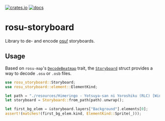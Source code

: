 [![crates.io](https://img.shields.io/crates/v/rosu-storyboard.svg)](https://crates.io/crates/rosu-storyboard) [![docs](https://docs.rs/rosu-storyboard/badge.svg)](https://docs.rs/rosu-storyboard)

# rosu-storyboard

<!-- cargo-rdme start -->

Library to de- and encode [osu!] storyboards.

## Usage

Based on `rosu-map`'s [`DecodeBeatmap`] trait, the [`Storyboard`] struct provides a way
to decode `.osu` or `.osb` files.

```rust
use rosu_storyboard::Storyboard;
use rosu_storyboard::element::ElementKind;

let path = "./resources/Himeringo - Yotsuya-san ni Yoroshiku (RLC) [Winber1's Extreme].osu";
let storyboard = Storyboard::from_path(path).unwrap();

let first_bg_elem = &storyboard.layers["Background"].elements[0];
assert!(matches!(first_bg_elem.kind, ElementKind::Sprite(_)));
```

[osu!]: https://osu.ppy.sh/
[`DecodeBeatmap`]: rosu_map::DecodeBeatmap
[`Storyboard`]: https://docs.rs/rosu-storyboard/latest/rosu_storyboard/storyboard/struct.Storyboard.html

<!-- cargo-rdme end -->
